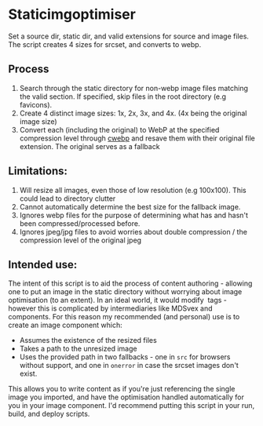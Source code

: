 # Staticimgoptimiser
Set a source dir, static dir, and valid extensions for source and image files. The script creates 4 sizes for srcset, and converts to webp.

## Process

1. Search through the static directory for non-webp image files matching the valid section. If specified, skip files in the root directory (e.g favicons). 
2. Create 4 distinct image sizes: 1x, 2x, 3x, and 4x. (4x being the original image size)
3. Convert each (including the original) to WebP at the specified compression level through [cwebp](https://developers.google.com/speed/webp/docs/cwebp) and resave them with their original file extension. The original serves as a fallback

## Limitations:

1. Will resize all images, even those of low resolution (e.g 100x100). This could lead to directory clutter
2. Cannot automatically determine the best size for the fallback image.
3. Ignores webp files for the purpose of determining what has and hasn't been compressed/processed before.
4. Ignores jpeg/jpg files to avoid worries about double compression / the compression level of the original jpeg


## Intended use: 

The intent of this script is to aid the process of content authoring - allowing one to put an image in the static directory without worrying about image optimisation (to an extent). In an ideal world, it would modify <img> tags - however this is complicated by intermediaries like MDSvex and components. For this reason my recommended (and personal) use is to create an image component which:
- Assumes the existence of the resized files
- Takes a path to the unresized image
- Uses the provided path in two fallbacks - one in `src` for browsers without support, and one in `onerror` in case the srcset images don't exist.

This allows you to write content as if you're just referencing the single image you imported, and have the optimisation handled automatically for you in your image component. I'd recommend putting this script in your run, build, and deploy scripts.


